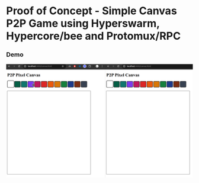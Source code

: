 # Proof of Concept - Simple Canvas P2P Game using Hyperswarm, Hypercore/bee and Protomux/RPC

### Demo
![Demo of Canvas P2P Game](demo.gif)
